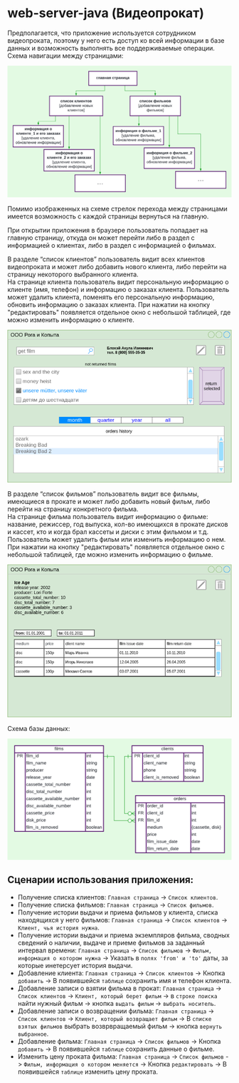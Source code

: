 # web-server-java (Видеопрокат)

Предполагается, что приложение используется сотрудником видеопроката, поэтому у него есть доступ ко всей информации в базе данных и возможность выполнять все поддерживаемые операции.  
Схема навигации между страницами:

![Alt text](./Images/pages.png)

Помимо изображенных на схеме стрелок перехода между страницами имеется возможность с каждой страницы вернуться на главную.

При открытии приложения в браузере пользователь попадает на главную страницу, откуда он может перейти либо в раздел с информацией о клиентах, либо в раздел с информацией о фильмах.

В разделе “список клиентов” пользователь видит всех клиентов видеопроката и может либо добавить нового клиента, либо перейти на страницу некоторого выбранного клиента.   
На странице клиента пользователь видит персональную информацию о клиенте (имя, телефон) и информацию о заказах клиента. Пользователь может удалить клиента, поменять его персональную информацию, обновить информацию о заказах клиента. При нажатии на кнопку "редактировать" появляется отдельное окно с небольшой таблицей, где можно изменить информацию о клиенте.

![Alt text](./Images/client.png)

В разделе “список фильмов” пользователь видит все фильмы, имеющиеся в прокате и может либо добавить новый фильм, либо перейти на страницу конкретного фильма.  
На странице фильма пользователь видит информацию о фильме: название, режиссер, год выпуска, кол-во имеющихся в прокате дисков и кассет, кто и когда брал кассеты и диски с этим фильмом и т.д. Пользователь может удалить фильм или изменить информацию о нем. При нажатии на кнопку "редактировать" появляется отдельное окно с небольшой таблицей, где можно изменить информацию о фильме.

![Alt text](./Images/films.png)

Схема базы данных:

![Alt text](./Images/bd.png)

## Сценарии использования приложения:
- Получение списка клиентов: `Главная страница` -> `Список клиентов`.
- Получение списка фильмов: `Главная страница` -> `Список фильмов`.
- Получение истории выдачи и приема фильмов у клиента, списка находящихся у него фильмов: `Главная страница` -> `Список клиентов` -> `Клиент, чья история нужна`.
- Получение истории выдачи и приема экземпляров фильма, сводных сведений о наличии, выдаче и приеме фильмов за заданный интервал времени: `Главная страница` -> `Список фильмов` -> `Фильм, информация о котором нужна` -> Указать в `полях 'from' и 'to'` даты, за которые инетерсует история выдачи.
- Добавление клиента: `Главная страница` -> `Список клиентов` -> Кнопка `добавить` -> В появившейся `таблице` сохранить имя и телефон клиента.
- Добавление записи о взятии фильма в прокат: `Главная страница` -> `Список клиентов` -> `Клиент, который берет фильм` -> в `строке поиска` найти нужный фильм -> кнопка `выдать фильм` -> `выбрать носитель`.
- Добавление записи о возвращении фильма: `Главная страница` -> `Список клиентов` -> `Клиент, который возвращает фильм` -> В `списке взятых фильмов` выбрать возврвращаемый фильм -> кнопка `вернуть выбранное`.
- Добавление фильма: `Главная страница` -> `Список фильмов` -> Кнопка `добавить` -> В появившейся `таблице` сохранить данные о фильме.
- Изменить цену проката фильма: `Главная страница` -> `Список фильмов` -> `Фильм, информация о котором меняется` -> Кнопка `редактировать` -> В появившейся `таблице` изменить цену проката.



